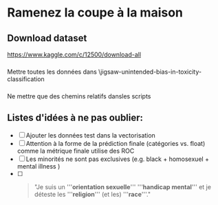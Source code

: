 # Ramenez la coupe à la maison
## Download dataset
https://www.kaggle.com/c/12500/download-all
###
Mettre toutes les données dans \jigsaw-unintended-bias-in-toxicity-classification
###
Ne mettre que des chemins relatifs dansles scripts
###
## Listes d'idées à ne pas oublier:
- [ ] Ajouter les données test dans la vectorisation
- [ ] Attention à la forme de la prédiction finale (catégories vs. float) comme la métrique finale utilise des ROC
- [ ] Les minorités ne sont pas exclusives (e.g. black + homosexuel + mental illness )
- [ ] >"Je suis un '''__orientation sexuelle__''' '''__handicap mental__''' et je déteste les '''__religion__''' (et les) '''__race__'''."
